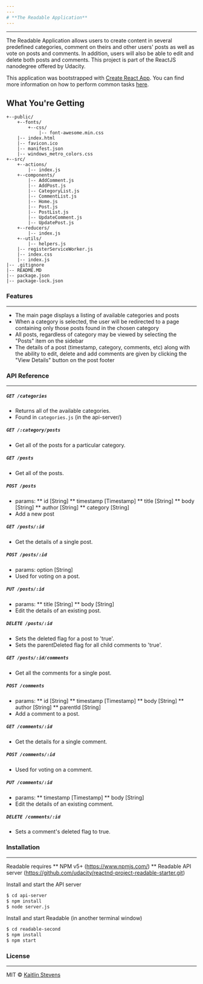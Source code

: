 ```yaml
---
---
# **The Readable Application**
---
```

---
The Readable Application allows users to create content in several predefined categories, comment on theirs and other users' posts as well as
vote on posts and comments. In addition, users will also be able to edit and delete both posts and comments.
This project is part of the ReactJS nanodegree offered by Udacity.

This application was bootstrapped with [Create React App](https://github.com/facebookincubator/create-react-app).
You can find more information on how to perform common tasks [here](https://github.com/facebookincubator/create-react-app/blob/master/packages/react-scripts/template/README.md).

## What You're Getting
```
+--public/
	+--fonts/
		+--css/
			|-- font-awesome.min.css
    |-- index.html
    |-- favicon.ico
    |-- manifest.json
    |-- windows_metro_colors.css
+--src/
	+--actions/
		|-- index.js
	+--components/
		|-- AddComment.js
		|-- AddPost.js
		|-- CategoryList.js
		|-- CommentList.js
		|-- Home.js
		|-- Post.js
		|-- PostList.js
		|-- UpdateComment.js
		|-- UpdatePost.js
	+--reducers/
		|-- index.js
	+--utils/
		|-- helpers.js
	|-- registerServiceWorker.js
    |-- index.css
    |-- index.js
|-- .gitignore
|-- README.MD
|-- package.json
|-- package-lock.json
```

### Features
---
  - The main page displays a listing of available categories and posts
  - When a category is selected, the user will be redirected to a page containing only those posts found in the chosen category
  - All posts, regardless of category may be viewed by selecting the "Posts" item on the sidebar
  - The details of a post (timestamp, category, comments, etc) along with the ability to edit, delete and add comments are given by clicking the "View Details" button on the post footer


### API Reference
---
##### `GET /categories`
* Returns all of the available categories.
* Found in `categories.js` (in the api-server/)

##### `GET /:category/posts`
* Get all of the posts for a particular category.

##### `GET /posts`
* Get all of the posts.

##### `POST /posts`
* params:
	** id [String]
	** timestamp [Timestamp]
	** title [String]
	** body [String]
	** author [String]
	** category [String]
* Add a new post

##### `GET /posts/:id`
* Get the details of a single post.

##### `POST /posts/:id`
* params: option [String]
* Used for voting on a post.

##### `PUT /posts/:id`
* params:
	** title [String]
	** body [String]
* Edit the details of an existing post.

##### `DELETE /posts/:id`
* Sets the deleted flag for a post to 'true'.
* Sets the parentDeleted flag for all child comments to 'true'.

##### `GET /posts/:id/comments`
* Get all the comments for a single post.

##### `POST /comments`
* params:
	** id [String]
	** timestamp [Timestamp]
	** body [String]
	** author [String]
	** parentId [String]
* Add a comment to a post.

##### `GET /comments/:id`
* Get the details for a single comment.

##### `POST /comments/:id`
* Used for voting on a comment.

##### `PUT /comments/:id`
* params:
	** timestamp [Timestamp]
	** body [String]
* Edit the details of an existing comment.

##### `DELETE /comments/:id`
* Sets a comment's deleted flag to true.


### Installation
---
Readable requires
** NPM v5+ (https://www.npmjs.com/)
** Readable API server (https://github.com/udacity/reactnd-project-readable-starter.git)

Install and start the API server
```sh
$ cd api-server
$ npm install
$ node server.js
```

Install and start Readable (in another terminal window)

```sh
$ cd readable-second
$ npm install
$ npm start
```

### License
---
MIT © [Kaitlin Stevens](https://github.com/katye333)